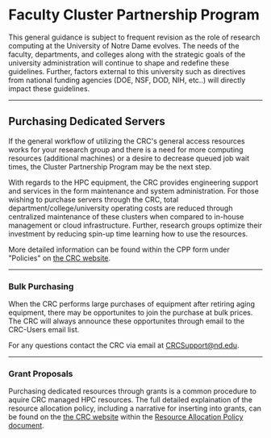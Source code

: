 # Faculty Cluster Partnership Program

This general guidance is subject to frequent revision as the role of research computing at the University of Notre Dame evolves. The needs of the faculty, departments, and colleges along with the strategic goals of the university administration will continue to shape and redefine these guidelines. Further, factors external to this university such as directives from national funding agencies (DOE, NSF, DOD, NIH, etc..) will directly impact these guidelines.

------------------------------------------------------------------------

## Purchasing Dedicated Servers

If the general workflow of utilizing the CRC's general access resources works for your research group and there is a need for more computing resources (additional machines) or a desire to decrease queued job wait times, the Cluster Partnership Program may be the next step.

With regards to the HPC equipment, the CRC provides engineering support and services in the form maintenance and system administration. For those wishing to purchase servers through the CRC, total department/college/university operating costs are reduced through centralized maintenance of these clusters when compared to in-house management or cloud infrastructure. Further, research groups optimize their investment by reducing spin-up time learning how to use the resources.

More detailed information can be found within the CPP form under "Policies" on [the CRC website](https://crc.nd.edu/services/use-our-services/).

------------------------------------------------------------------------

### Bulk Purchasing

When the CRC performs large purchases of equipment after retiring aging equipment, there may be opportunites to join the purchase at bulk prices. The CRC will always announce these opportunites through email to the CRC-Users email list.

For any questions contact the CRC via email at <CRCSupport@nd.edu>.

------------------------------------------------------------------------

### Grant Proposals

Purchasing dedicated resources through grants is a common procedure to aquire CRC managed HPC resources. The full detailed explaination of the resource allocation policy, including a narrative for inserting into grants, can be found on the [the CRC website](https://crc.nd.edu/services/use-our-services/) within the [Resource Allocation Policy document](https://crc.nd.edu/assets/325829/crc_ra_2019.pdf).
